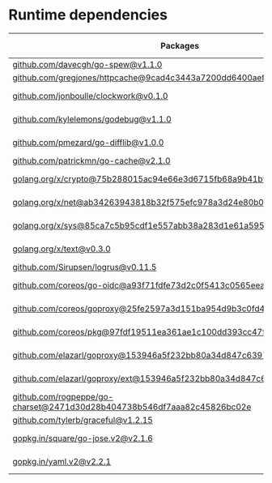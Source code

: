 # Runtime dependencies

| Packages | License | Resolved CQs |
| --- | --- | --- |
| [github.com/davecgh/go-spew@v1.1.0](https://github.com/davecgh/go-spew.git) | ISC | [clearlydefined](https://clearlydefined.io/definitions/git/github/davecgh/go-spew/346938d642f2ec3594ed81d874461961cd0faa76) |
| [github.com/gregjones/httpcache@9cad4c3443a7200dd6400aef47183728de563a38](https://github.com/gregjones/httpcache.git) | MIT | [clearlydefined](https://clearlydefined.io/definitions/git/github/gregjones/httpcache/9cad4c3443a7200dd6400aef47183728de563a38) |
| [github.com/jonboulle/clockwork@v0.1.0](https://github.com/jonboulle/clockwork.git) | Apache-2.0 | [clearlydefined](https://clearlydefined.io/definitions/git/github/jonboulle/clockwork/2eee05ed794112d45db504eb05aa693efd2b8b09) |
| [github.com/kylelemons/godebug@v1.1.0](https://github.com/kylelemons/godebug.git) | Apache-2.0 | [clearlydefined](https://clearlydefined.io/definitions/git/github/kylelemons/godebug/9ff306d4fbead574800b66369df5b6144732d58e) |
| [github.com/pmezard/go-difflib@v1.0.0](https://github.com/pmezard/go-difflib.git) | BSD-3-Clause | [clearlydefined](https://clearlydefined.io/definitions/git/github/pmezard/go-difflib/792786c7400a136282c1664665ae0a8db921c6c2) |
| [github.com/patrickmn/go-cache@v2.1.0](https://github.com/patrickmn/go-cache.git) | MIT | [CQ](https://dev.eclipse.org/ipzilla/show_bug.cgi?id=16857) |
| [golang.org/x/crypto@75b288015ac94e66e3d6715fb68a9b41bf046ec2](https://github.com/golang/crypto.git) | BSD-3-Clause | N/A |
| [golang.org/x/net@ab34263943818b32f575efc978a3d24e80b04bd7](https://github.com/golang/net.git) | BSD-3-Clause | N/A |
| [golang.org/x/sys@85ca7c5b95cdf1e557abb38a283d1e61a5959c31](https://github.com/golang/sys.git) | BSD-3-Clause | N/A |
| [golang.org/x/text@v0.3.0](https://github.com/golang/text.git) | BSD-3-Clause | N/A |
| [github.com/Sirupsen/logrus@v0.11.5](https://github.com/sirupsen/logrus.git) | MIT | [clearlydefined](https://clearlydefined.io/definitions/) |
| [github.com/coreos/go-oidc@a93f71fdfe73d2c0f5413c0565eea0af6523a6df](https://github.com/coreos/go-oidc.git) | Apache-2.0 | [CQ](https://dev.eclipse.org/ipzilla/show_bug.cgi?id=16851) |
| [github.com/coreos/goproxy@25fe2597a3d151ba954d9b3c0fd4663e79de48cc](https://github.com/coreos/goproxy.git) | BSD-3-Clause | [CQ](https://dev.eclipse.org/ipzilla/show_bug.cgi?id=16853) |
| [github.com/coreos/pkg@97fdf19511ea361ae1c100dd393cc47f8dcfa1e1](https://github.com/coreos/pkg.git) | Apache-2.0 | [CQ](https://dev.eclipse.org/ipzilla/show_bug.cgi?id=16854) |
| [github.com/elazarl/goproxy@153946a5f232bb80a34d847c6397415b9389407a](https://github.com/elazarl/goproxy.git) | BSD-3-Clause | [CQ](none) |
| [github.com/elazarl/goproxy/ext@153946a5f232bb80a34d847c6397415b9389407a](https://github.com/elazarl/goproxy.git) | BSD-3-Clause | [CQ](none) |
| [github.com/rogpeppe/go-charset@2471d30d28b404738b546df7aaa82c45826bc02e](https://github.com/rogpeppe/go-charset.git) | BSD-2-Clause | [CQ](none) |
| [github.com/tylerb/graceful@v1.2.15](https://github.com/tylerstillwater/graceful.git) | MIT | [CQ](https://dev.eclipse.org/ipzilla/show_bug.cgi?id=16858) |
| [gopkg.in/square/go-jose.v2@v2.1.6](https://github.com/square/go-jose.git) | Apache-2.0 | [CQ](https://dev.eclipse.org/ipzilla/show_bug.cgi?id=16859) |
| [gopkg.in/yaml.v2@v2.2.1](https://github.com/go-yaml/yaml.git) | Apache-2.0 | [CQ](https://dev.eclipse.org/ipzilla/show_bug.cgi?id=16568) |
